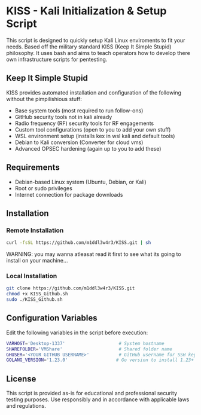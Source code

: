 # KISS - Kali Initialization & Setup Script

This script is designed to quickly setup Kali Linux enviroments to fit your needs. Based off the military standard KISS (Keep It Simple Stupid) philosophy. It uses bash and aims to teach operators how to develop there own infrastructure scripts for pentesting.

## Keep It Simple Stupid

KISS provides automated installation and configuration of the following without the pimpilishious stuff:
- Base system tools (most required to run follow-ons)
- GitHub security tools not in kali already
- Radio frequency (RF) security tools for RF engagements 
- Custom tool configurations (open to you to add your own stuff)
- WSL environment setup (installs kex in wsl kali and default tools)
- Debian to Kali conversion (Converter for cloud vms)
- Advanced OPSEC hardening (again up to you to add these)

## Requirements

- Debian-based Linux system (Ubuntu, Debian, or Kali)
- Root or sudo privileges
- Internet connection for package downloads

## Installation

### Remote Installation
```bash
curl -fsSL https://github.com/m1ddl3w4r3/KISS.git | sh
```
WARNING: you may wanna atleasat read it first to see what its going to install on your machine...

### Local Installation
```bash
git clone https://github.com/m1ddl3w4r3/KISS.git
chmod +x KISS_Github.sh
sudo ./KISS_Github.sh
```

## Configuration Variables

Edit the following variables in the script before execution:

```bash
VARHOST='Desktop-1337'                    # System hostname
SHAREFOLDER='VMShare'                     # Shared folder name
GHUSER='<YOUR GITHUB USERNAME>'           # GitHub username for SSH keys
GOLANG_VERSION='1.23.0'                  # Go version to install 1.23+ req
```

## License

This script is provided as-is for educational and professional security testing purposes. Use responsibly and in accordance with applicable laws and regulations.